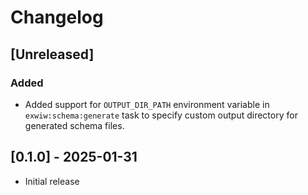 # Changelog

## [Unreleased]

### Added
- Added support for `OUTPUT_DIR_PATH` environment variable in `exwiw:schema:generate` task to specify custom output directory for generated schema files.

## [0.1.0] - 2025-01-31

- Initial release
